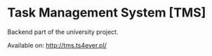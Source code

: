 # Task Management System [TMS]
Backend part of the university project.

Available on: http://tms.ts4ever.pl/
